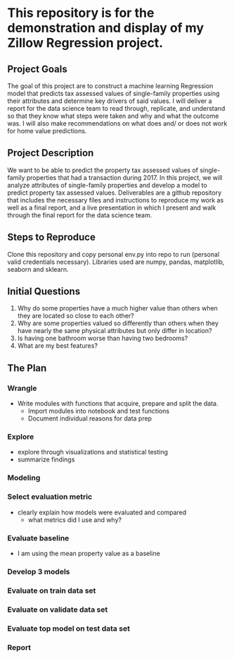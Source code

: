# This repository is for the demonstration and display of my Zillow Regression project.

## Project Goals
The goal of this project are to construct a machine learning Regression model that predicts tax assessed values of single-family properties using their attributes and determine key drivers of said values. I will deliver a report for the data science team to read through, replicate, and understand so that they know what steps were taken and why and what the outcome was. I will also make recommendations on what does and/ or does not work for home value predictions.

## Project Description
We want to be able to predict the property tax assessed values of single-family properties that had a transaction during 2017. In this project, we will analyze attributes of single-family properties and develop a model to predict property tax assessed values. Deliverables are a github repository that includes the necessary files and instructions to reproduce my work as well as a final report, and a live presentation in which I present and walk through the final report for the data science team.

## Steps to Reproduce
Clone this repository and copy personal env.py into repo to run (personal valid credentials necessary). Libraries used are numpy, pandas, matplotlib, seaborn and sklearn.

## Initial Questions
1. Why do some properties have a much higher value than others when they are located so close to each other?
2. Why are some properties valued so differently than others when they have nearly the same physical attributes but only differ in location?
3. Is having one bathroom worse than having two bedrooms?
4. What are my best features?

## The Plan

### Wrangle

* Write modules with functions that acquire, prepare and split the data. 
    * Import modules into notebook and test functions
    * Document individual reasons for data prep

### Explore

* explore through visualizations and statistical testing
* summarize findings

### Modeling

### Select evaluation metric
* clearly explain how models were evaluated and compared
    * what metrics did I use and why?

### Evaluate baseline
* I am using the mean property value as a baseline

### Develop 3 models

### Evaluate on train data set

### Evaluate on validate data set

### Evaluate top model on test data set

### Report